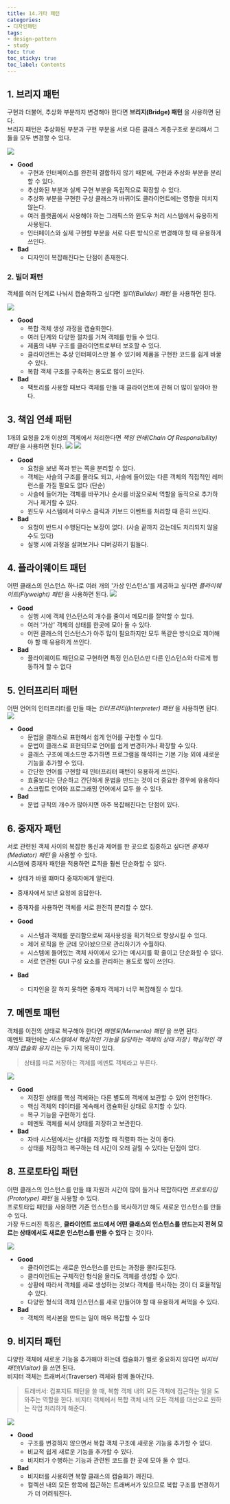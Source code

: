 ```yaml
---
title: 14.기타 패턴
categories:
- 디자인패턴
tags:
- design-pattern
- study
toc: true
toc_sticky: true
toc_label: Contents
---
```


## 1. 브리지 패턴
구현과 더불어, 추상화 부분까지 변경해야 한다면 **브리지(Bridge) 패턴** 을 사용하면 된다.  
브리지 패턴은 추상화된 부분과 구현 부분을 서로 다른 클래스 계층구조로 분리해서 그 둘을 모두 변경할 수 있다.

![](https://i.imgur.com/2C3HCc8.png)

- **Good**
	- 구현과 인터페이스를 완전히 결합하지 않기 때문에, 구현과 추상화 부분을 분리할 수 있다.
	- 추상화된 부분과 실제 구현 부분을 독립적으로 확장할 수 있다.
	- 추상화 부분을 구현한 구상 클래스가 바뀌어도 클라이언트에는 영향을 미치지 않는다.
	- 여러 플랫폼에서 사용해야 하는 그래픽스와 윈도우 처리 시스템에서 유용하게 사용된다.
	- 인터페이스와 실제 구현할 부분을 서로 다른 방식으로 변경해야 할 때 유용하게 쓰인다.
- **Bad**
	- 디자인이 복잡해진다는 단점이 존재한다.

### 2. 빌더 패턴
객체를 여러 단계로 나눠서 캡슐화하고 싶다면 *빌더(Builder) 패턴* 을 사용하면 된다.

![](https://i.imgur.com/KOA0Ukb.png)

- **Good**
	- 복합 객체 생성 과정을 캡슐화한다.
	- 여러 단계와 다양한 절차를 거쳐 객체를 만들 수 있다.
	- 제품의 내부 구조를 클라이언트로부터 보호할 수 있다.
	- 클라이언트는 추상 인터페이스만 볼 수 있기에 제품을 구현한 코드를 쉽게 바꿀 수 있다.
	- 복합 객체 구조를 구축하는 용도로 많이 쓰인다.
- **Bad**
	- 팩토리를 사용할 때보다 객체를 만들 때 클라이언트에 관해 더 많이 알아야 한다.

## 3. 책임 연쇄 패턴
1개의 요청을 2개 이상의 객체에서 처리한다면 *책임 연쇄(Chain Of Responsibility) 패턴* 을 사용하면 된다.
![](https://i.imgur.com/b998KKb.png)
![](https://i.imgur.com/SiPa6Bh.png)

- **Good**
	- 요청을 보낸 쪽과 받는 쪽을 분리할 수 있다.
	- 객체는 사슬의 구조를 몰라도 되고, 사슬에 들어있는 다른 객체의 직접적인 레퍼런스를 가질 필요도 없다 (단순)
	- 사슬에 들어가는 객체를 바꾸거나 순서를 바꿈으로써 역할을 동적으로 추가하거나 제거할 수 있다.
	- 윈도우 시스템에서 마우스 클릭과 키보드 이벤트를 처리할 때 흔히 쓰인다.
- **Bad**
	- 요청이 반드시 수행된다는 보장이 없다. (사슬 끝까지 갔는데도 처리되지 않을 수도 있다)
	- 실행 시에 과정을 살펴보거나 디버깅하기 힘들다.

## 4. 플라이웨이트 패턴
어떤 클래스의 인스턴스 하나로 여러 개의 '가상 인스턴스'를 제공하고 싶다면 *플라이웨이트(Flyweight) 패턴* 을 사용하면 된다.
![](https://i.imgur.com/ZlC52lb.png)

- **Good**
	- 실행 시에 객체 인스턴스의 개수를 줄여서 메모리를 절약할 수 있다.
	- 여러 '가상' 객체의 상태를 한곳에 모아 둘 수 있다.
	- 어떤 클래스의 인스턴스가 아주 많이 필요하지만 모두 똑같은 방식으로 제어해야 할 때 유용하게 쓰인다.
- **Bad**
	- 플라이웨이트 패턴으로 구현하면 특정 인스턴스만 다른 인스턴스와 다르게 행동하게 할 수 없다

## 5. 인터프리터 패턴
어떤 언어의 인터프리터를 만들 때는 *인터프리터(Interpreter) 패턴* 을 사용하면 된다.
![](https://i.imgur.com/ZdliADb.png)

- **Good**
	- 문법을 클래스로 표현해서 쉽게 언어를 구현할 수 있다.
	- 문법이 클래스로 표현되므로 언어를 쉽게 변경하거나 확장할 수 있다.
	- 클래스 구조에 메소드만 추가하면 프로그램을 해석하는 기본 기능 외에 새로운 기능을 추가할 수 있다.
	- 간단한 언어를 구현할 때 인터프리터 패턴이 유용하게 쓰인다.
	- 효율보다는 단순하고 간단하게 문법을 만드는 것이 더 중요한 경우에 유용하다
	- 스크립트 언어와 프로그래밍 언어에서 모두 쓸 수 있다.
- **Bad**
	- 문법 규칙의 개수가 많아지면 아주 복잡해진다는 단점이 있다.

## 6. 중재자 패턴
서로 관련된 객체 사이의 복잡한 통신과 제어를 한 곳으로 집중하고 싶다면 *중재자(Mediator) 패턴* 을 사용할 수 있다.  
시스템에 중재자 패턴을 적용하면 로직을 훨씬 단순화할 수 있다.
- 상태가 바뀔 떄마다 중재자에게 알린다.
- 중재자에서 보낸 요청에 응답한다.
- 중재자를 사용하면 객체를 서로 완전히 분리할 수 있다.

- **Good**
	- 시스템과 객체를 분리함으로써 재사용성을 획기적으로 향상시킬 수 있다.
	- 제어 로직을 한 군데 모아놨으므로 관리하기가 수월하다.
	- 시스템에 들어있는 객체 사이에서 오가는 메시지를 확 줄이고 단순화할 수 있다.
	- 서로 연관된 GUI 구성 요소를 관리하는 용도로 많이 쓰인다.
- **Bad**
	- 디자인을 잘 하지 못하면 중재자 객체가 너무 복잡해질 수 있다.

## 7. 메멘토 패턴
객체를 이전의 상태로 복구해야 한다면 *메멘토(Memento) 패턴* 을 쓰면 된다.  
메멘토 패턴에는 *시스템에서 핵심적인 기능을 담당하는 객체의 상태 저장* / *핵심적인 객체의 캡슐화 유지*  라는 두 가지 목적이 있다.
> 상태를 따로 저장하는 객체를 메멘토 객체라고 부른다.

![](https://i.imgur.com/EoNGwXU.png)

- **Good**
	- 저장된 상태를 핵심 객체와는 다른 별도의 객체에 보관할 수 있어 안전하다.
	- 핵심 객체의 데이터를 계속해서 캡슐화된 상태로 유지할 수 있다.
	- 복구 기능을 구현하기 쉽다.
	- 메멘토 객체를 써서 상태를 저장하고 보관한다.
- **Bad**
	- 자바 시스템에서는 상태를 저장할 때 직렬화 하는 것이 좋다.
	- 상태를 저장하고 복구하는 데 시간이 오래 걸릴 수 있다는 단점이 있다.

## 8. 프로토타입 패턴
어떤 클래스의 인스턴스를 만들 떄 자원과 시간이 많이 들거나 복잡하다면 *프로토타입(Prototype) 패턴* 을 사용할 수 있다.  
프로토타입 패턴을 사용하면 기존 인스턴스를 복사하기만 해도 새로운 인스턴스를 만들 수 있다.  
가장 두드러진 특징은, **클라이언트 코드에서 어떤 클래스의 인스턴스를 만드는지 전혀 모르는 상태에서도 새로운 인스턴스를 만들 수 있다** 는 것이다.

![](https://i.imgur.com/AnIKpJu.png)

- **Good**
	- 클라이언트는 새로운 인스턴스를 만드는 과정을 몰라도된다.
	- 클라이언트는 구체적인 형식을 몰라도 객체를 생성할 수 있다.
	- 상황에 따라서 객체를 새로 생성하는 것보다 객체를 복사하는 것이 더 효율적일 수 있다.
	- 다양한 형식의 객체 인스턴스를 새로 만들어야 할 때 유용하게 써먹을 수 있다.
- **Bad**
	- 객체의 복사본을 만드는 일이 매우 복잡할 수 있다

## 9. 비지터 패턴
다양한 객체에 새로운 기능을 추가해야 하는데 캡슐화가 별로 중요하지 않다면 *비지터 패턴(Visitor)* 을 쓰면 된다.  
비지터 객체는 트래버서(Traverser) 객체와 함께 돌아간다.
> 트래버서:
> 컴포지트 패턴을 쓸 때, 복합 객체 내의 모든 객체에 접근하는 일을 도와주는 역할을 한다.
> 비지터 객체에서 복합 객체 내의 모든 객체를 대산으로 원하는 작업 처리하게 해준다.

![](https://i.imgur.com/J8LZRjx.png)

- **Good**
	- 구조를 변경하지 않으면서 복합 객체 구조에 새로운 기능을 추가할 수 있다.
	- 비교적 쉽게 새로운 기능을 추가할 수 있다.
	- 비지터가 수행하는 기능과 관련된 코드를 한 곳에 모아 둘 수 있다.
- **Bad**
	- 비지터를 사용하면 복합 클래스의 캡슐화가 깨진다.
	- 컬렉션 내의 모든 항목에 접근하는 트래버서가 있으므로 복합 구조를 변경하기가 더 어려워진다.

